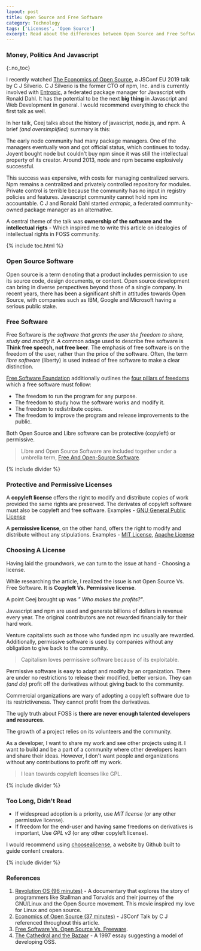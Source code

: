 ```yaml
---
layout: post
title: Open Source and Free Software
category: Technology
tags: ['Licenses', 'Open Source']
excerpt: Read about the differences between Open Source and Free Software, some commonly used licenses and factors involved in deciding the license.
---
```


### Money, Politics And Javascript
{:.no_toc}

I recently watched [The Economics of Open Source](https://www.youtube.com/watch?v=MO8hZlgK5zc), a JSConf EU 2019 talk by C J Silverio. C J Silverio is the former CTO of npm, Inc. and is currently involved with [Entropic](https://github.com/entropic-dev/entropic), a federated package manager for Javascript with Ronald Dahl. It has the potential to be the next **big thing** in Javascript and Web Development in general. I would recommend everything to check the first talk as well.

In her talk, Ceej talks about the history of javascript, node.js, and npm. A brief _(and oversimplified)_ summary is this: 

The early node community had many package managers. One of the managers eventually won and got official status, which continues to today. Joyent bought node but couldn't buy npm since it was still the intellectual property of its creator. Around 2013, node and npm became explosively successful. 

This success was expensive, with costs for managing centralized servers. Npm remains a centralized and privately controlled repository for modules. Private control is terrible because the community has no input in registry policies and features. Javascript community cannot hold npm inc accountable. C J and Ronald Dahl started _entropic_, a federated community-owned package manager as an alternative.

A central theme of the talk was **ownership of the software and the intellectual rigts** - Which inspired me to write this article on idealogies of intellectual rights in FOSS community.

{% include toc.html %}

### Open Source Software

Open source is a term denoting that a product includes permission to use its source code, design documents, or content. Open source development can bring in diverse perspectives beyond those of a single company. In recent years, there has been a significant shift in attitudes towards Open Source, with companies such as IBM, Google and Microsoft having a serious public stake.

### Free Software

Free Software is _the software that grants the user the freedom to share, study and modify it._ A common adage used to describe free software is **Think free speech, not free beer**. The emphasis of free software is on the freedom of the user, rather than the price of the software. Often, the term _libre software_ (liberty) is used instead of free software to make a clear distinction.

[Free Software Foundation](https://www.fsf.org/about/what-is-free-software) additionally outlines the [four pillars of freedoms](https://fsfe.org/about/basics/freesoftware.en.html) which a free software must follow:
- The freedom to run the program for any purpose.
- The freedom to study how the software works and modify it.
- The freedom to redistribute copies.
- The freedom to improve the program and release improvements to the public.

Both Open Source and Libre software can be protective (copyleft) or permissive. 

> Libre and Open Source Software are included together under a umbrella term, [Free And Open-Source Software](https://en.wikipedia.org/wiki/Free_and_open-source_software).

{% include divider %}

### Protective and Permissive Licenses

A **copyleft license** offers the right to modify and distribute copies of work provided the same rights are preserved. The derivates of copyleft software must also be copyleft and free software. Examples - [GNU General Public License](https://www.gnu.org/licenses/gpl-3.0.en.html)

A **permissive license**, on the other hand, offers the right to modify and distribute without any stipulations. Examples - [MIT License](https://opensource.org/licenses/MIT), [Apache License](https://www.apache.org/licenses/LICENSE-2.0)

### Choosing A License
 
 Having laid the groundwork, we can turn to the issue at hand - Choosing a license.

 While researching the article, I realized the issue is not Open Source Vs. Free Software. It is **Copyleft Vs. Permissive license**.

 A point Ceej brought up was _" Who makes the profits?"_.

 Javascript and npm are used and generate billions of dollars in revenue every year. The original contributors are not rewarded financially for their hard work.

 Venture capitalists such as those who funded npm inc usually are rewarded. Additionally, permissive software is used by companies without any obligation to give back to the community.

 > Capitalism loves permissive software because of its exploitable.

 Permissive software is easy to adapt and modify by an organization. There are under no restrictions to release their modified, better version. They can _(and do)_ profit off the derivatives without giving back to the community.

 Commercial organizations are wary of adopting a copyleft software due to its restrictiveness. They cannot profit from the derivatives.

 The ugly truth about FOSS is **there are never enough talented developers and resources**. 

 The growth of a project relies on its volunteers and the community.

 As a developer, I want to share my work and see other projects using it. I want to build and be a part of a community where other developers learn and share their ideas. However, I don't want people and organizations without any contributions to profit off my work.

 > I lean towards copyleft licenses like GPL.

{% include divider %}

### Too Long, Didn't Read

 - If widespread adoption is a priority, use _MIT license_ (or any other permissive license).
 - If freedom for the end-user and having same freedoms on derivatives is important, Use _GPL v3_ (or any other copyleft license).

I would recommend using [choosealicense](choosealicense.com), a website by Github built to guide content creators.

{% include divider %}

### References

 1. [Revolution OS (96 minutes)](https://www.youtube.com/watch?v=4vW62KqKJ5A) - A documentary that explores the story of programmers like Stallman and Torvalds and their journey of the GNU/Linux and the Open Source movement. This movie inspired my love for Linux and open source.
 2. [Economics of Open Source (37 minutes)](https://www.youtube.com/watch?v=MO8hZlgK5zc) - JSConf Talk by C J referenced throughout this article.
 3. [Free Software Vs. Open Source Vs. Freeware](https://dzone.com/articles/free-software-vs-open-source-vs-freeware-whats-the).
 4. [The Cathedral and the Bazaar](https://en.wikipedia.org/wiki/The_Cathedral_and_the_Bazaar) - A 1997  essay suggesting a model of developing OSS.
